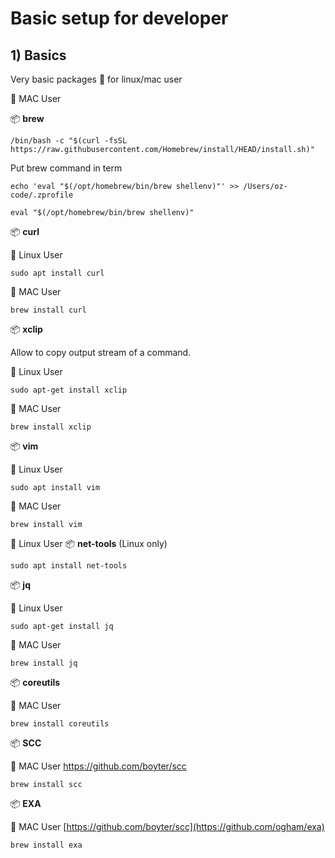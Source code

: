 # Basic setup for developer

## 1) Basics

Very basic packages :hammer: for linux/mac user

🍎 MAC User

📦 **brew**

```console
/bin/bash -c "$(curl -fsSL https://raw.githubusercontent.com/Homebrew/install/HEAD/install.sh)"
```

Put brew command in term

```console
echo 'eval "$(/opt/homebrew/bin/brew shellenv)"' >> /Users/oz-code/.zprofile

eval "$(/opt/homebrew/bin/brew shellenv)"
```

📦 **curl**

🐧 Linux User

```console
sudo apt install curl
```

🍎 MAC User

```console
brew install curl
```

📦 **xclip**

Allow to copy output stream of a command.

🐧 Linux User

```console
sudo apt-get install xclip
```

🍎 MAC User

```console
brew install xclip
```

📦 **vim**

🐧 Linux User

```console
sudo apt install vim
```

🍎 MAC User

```console
brew install vim
```

🐧 Linux User
📦 **net-tools** (Linux only)

```console
sudo apt install net-tools
```

📦 **jq**

🐧 Linux User

```console
sudo apt-get install jq
```

🍎 MAC User

```console
brew install jq
```

📦 **coreutils**

🍎 MAC User

```console
brew install coreutils
```

📦 **SCC**

🍎 MAC User
https://github.com/boyter/scc

```console
brew install scc
```

📦 **EXA**

🍎 MAC User
[https://github.com/boyter/scc](https://github.com/ogham/exa)

```console
brew install exa
```
